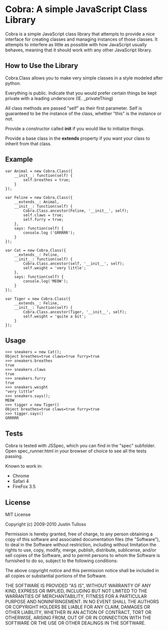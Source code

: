 Cobra: A simple JavaScript Class Library
========================================

Cobra is a simple JavaScript class library that attempts to provide a nice interface
for creating classes and managing instances of those classes. It attempts to
interfere as little as possible with how JavaScript usually behaves, meaning that it
should work with any other JavaScript library.

How to Use the Library
----------------------

Cobra.Class allows you to make very simple classes
in a style modeled after python.

Everything is public. Indicate that you would prefer certain things be kept private
with a leading underscore (IE. _privateThing)

All class methods are passed "self" as their first parameter. Self is guaranteed to be
the instance of the class, whether "this" is the instance or not.

Provide a constructor called __init__ if you would like to initialize things.

Provide a base class in the __extends__ property if you want your class to inherit from that class.

Example
-------
    var Animal = new Cobra.Class({
        __init__: function(self) {
            self.breathes = true;
        }
    });

    var Feline = new Cobra.Class({
        __extends__: Animal,
        __init__: function(self) {
            Cobra.Class.ancestor(Feline, '__init__', self);
            self.claws = true;
            self.furry = true;
        },
        says: function(self) {
            console.log ('GRRRRR');
        }
    });

    var Cat = new Cobra.Class({
        __extends__: Feline,
        __init__: function(self) {
            Cobra.Class.ancestor(self, '__init__', self);
            self.weight = 'very little';
        },
        says: function(self) {
            console.log('MEOW');
        }
    });

    var Tiger = new Cobra.Class({
        __extends__: Feline,
        __init__: function(self) {
            Cobra.Class.ancestor(Tiger, '__init__', self);
            self.weight = 'quite a bit';
        }
    });

Usage
-----

    >>> sneakers = new Cat();
    Object breathes=true claws=true furry=true
    >>> sneakers.breathes
    true
    >>> sneakers.claws
    true
    >>> sneakers.furry
    true
    >>> sneakers.weight
    "very little"
    >>> sneakers.says();
    MEOW
    >>> tigger = new Tiger()
    Object breathes=true claws=true furry=true
    >>> tigger.says()
    GRRRRR

Tests
-----

Cobra is tested with JSSpec, which you can find in the "spec" subfolder. Open spec_runner.html
in your browser of choice to see all the tests passing.

Known to work in:
- Chrome
- Safari 4
- FireFox 3.5

License
-------
MIT License

Copyright (c) 2009-2010 Justin Tulloss

Permission is hereby granted, free of charge, to any person obtaining a copy
of this software and associated documentation files (the "Software"), to deal
in the Software without restriction, including without limitation the rights
to use, copy, modify, merge, publish, distribute, sublicense, and/or sell
copies of the Software, and to permit persons to whom the Software is
furnished to do so, subject to the following conditions:

The above copyright notice and this permission notice shall be included in
all copies or substantial portions of the Software.

THE SOFTWARE IS PROVIDED "AS IS", WITHOUT WARRANTY OF ANY KIND, EXPRESS OR
IMPLIED, INCLUDING BUT NOT LIMITED TO THE WARRANTIES OF MERCHANTABILITY,
FITNESS FOR A PARTICULAR PURPOSE AND NONINFRINGEMENT. IN NO EVENT SHALL THE
AUTHORS OR COPYRIGHT HOLDERS BE LIABLE FOR ANY CLAIM, DAMAGES OR OTHER
LIABILITY, WHETHER IN AN ACTION OF CONTRACT, TORT OR OTHERWISE, ARISING FROM,
OUT OF OR IN CONNECTION WITH THE SOFTWARE OR THE USE OR OTHER DEALINGS IN
THE SOFTWARE.
